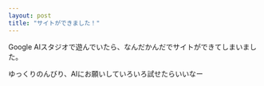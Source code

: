 ```yaml
---
layout: post
title: "サイトができました！"
---
```


Google AIスタジオで遊んでいたら、なんだかんだでサイトができてしまいました。

ゆっくりのんびり、AIにお願いしていろいろ試せたらいいなー

